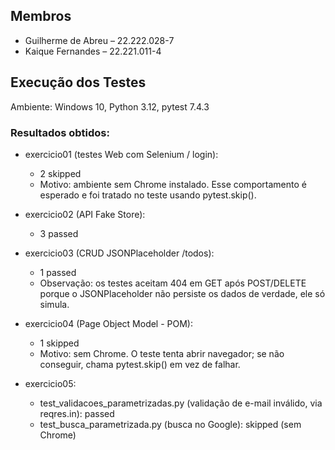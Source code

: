 ## Membros
- Guilherme de Abreu – 22.222.028-7  
- Kaique Fernandes – 22.221.011-4  

## Execução dos Testes

Ambiente: Windows 10, Python 3.12, pytest 7.4.3

### Resultados obtidos:

- exercicio01 (testes Web com Selenium / login):
  - 2 skipped  
  - Motivo: ambiente sem Chrome instalado. Esse comportamento é esperado e foi tratado no teste usando pytest.skip().

- exercicio02 (API Fake Store):
  - 3 passed

- exercicio03 (CRUD JSONPlaceholder /todos):
  - 1 passed  
  - Observação: os testes aceitam 404 em GET após POST/DELETE porque o JSONPlaceholder não persiste os dados de verdade, ele só simula.

- exercicio04 (Page Object Model - POM):
  - 1 skipped  
  - Motivo: sem Chrome. O teste tenta abrir navegador; se não conseguir, chama pytest.skip() em vez de falhar.

- exercicio05:
  - test_validacoes_parametrizadas.py (validação de e-mail inválido, via reqres.in): passed  
  - test_busca_parametrizada.py (busca no Google): skipped (sem Chrome)
